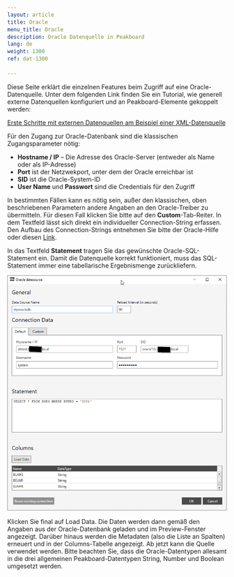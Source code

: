 ```yaml
---
layout: article
title: Oracle
menu_title: Oracle
description: Oracle Datenquelle in Peakboard
lang: de
weight: 1300
ref: dat-1300

---
```

Diese Seite erklärt die einzelnen Features beim Zugriff auf eine Oracle-Datenquelle. Unter dem folgenden Link finden Sie ein Tutorial, wie generell externe Datenquellen konfiguriert und an Peakboard-Elemente gekoppelt werden:

[Erste Schritte mit externen Datenquellen am Beispiel einer XML-Datenquelle](/tutorials/03-de-xml-daten.html)

Für den Zugang zur Oracle-Datenbank sind die klassischen Zugangsparameter nötig: 

*    **Hostname / IP** – Die Adresse des Oracle-Server (entweder als Name oder als IP-Adresse) 
*    **Port** ist der Netzwekport, unter dem der Oracle erreichbar ist
*    **SID** ist die Oracle-System-ID
*    **User Name** und **Passwort** sind die Credentials für den Zugriff


In bestimmten Fällen kann es nötig sein, außer den klassischen, oben beschriebenen Parametern andere Angaben an den Oracle-Treiber zu übermitteln. Für diesen Fall klicken Sie bitte auf den **Custom**-Tab-Reiter. In dem Textfeld lässt sich direkt ein individueller Connection-String erfassen. Den Aufbau des Connection-Strings entnehmen Sie bitte der Oracle-Hilfe oder diesen [Link](https://www.connectionstrings.com/oracle/).

In das Textfeld **Statement** tragen Sie das gewünschte Oracle-SQL-Statement ein. Damit die Datenquelle korrekt funktioniert, muss das SQL-Statement immer eine tabellarische Ergebnismenge zurückliefern.

![Oracle Data Surce Dialog](/assets/images/data-sources/oracle/add-oracle-data.png)

Klicken Sie final auf Load Data. Die Daten werden dann gemäß den Angaben aus der Oracle-Datenbank geladen und im Preview-Fenster angezeigt. Darüber hinaus werden die Metadaten (also die Liste an Spalten) erneuert und in der Columns-Tabelle angezeigt. Ab jetzt kann die Quelle verwendet werden. Bitte beachten Sie, dass die Oracle-Datentypen allesamt in die drei allgemeinen Peakboard-Datentypen String, Number und Boolean umgesetzt werden.

